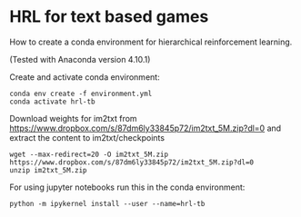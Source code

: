 # HRL for text based games
How to create a conda environment for hierarchical reinforcement learning.

(Tested with Anaconda version 4.10.1)

Create and activate conda environment:
```
conda env create -f environment.yml
conda activate hrl-tb
```

Download weights for im2txt from https://www.dropbox.com/s/87dm6ly33845p72/im2txt_5M.zip?dl=0 and extract the content to im2txt/checkpoints

```
wget --max-redirect=20 -O im2txt_5M.zip https://www.dropbox.com/s/87dm6ly33845p72/im2txt_5M.zip?dl=0
unzip im2txt_5M.zip
```

For using jupyter notebooks run this in the conda environment:
```
python -m ipykernel install --user --name=hrl-tb
```
